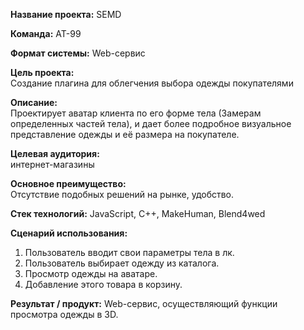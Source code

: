<b>Название проекта:</b> SEMD

<b>Команда:</b> АТ-99

<b>Формат системы:</b> 
Web-сервис

<b>Цель проекта:</b>  
Создание плагина для облегчения выбора одежды  покупателями

<b>Описание:</b>  
Проектирует аватар клиента по его форме тела (Замерам определенных частей тела), и дает более подробное визуальное представление одежды и её размера на покупателе. 

<b>Целевая аудитория:</b>  
интернет-магазины

<b>Основное преимущество:</b>  
Отсутствие подобных решений на рынке, удобство.

<b>Стек технологий:</b> 
JavaScript, С++, MakeHuman, Blend4wed

<b>Сценарий использования:</b>  
1) Пользователь вводит свои параметры тела в лк.
2) Пользователь выбирает одежду из каталога.
3) Просмотр одежды на аватаре.
4) Добавление этого товара в корзину.

<b>Результат / продукт:</b> 
Web-сервис, осуществляющий функции просмотра одежды в 3D.
